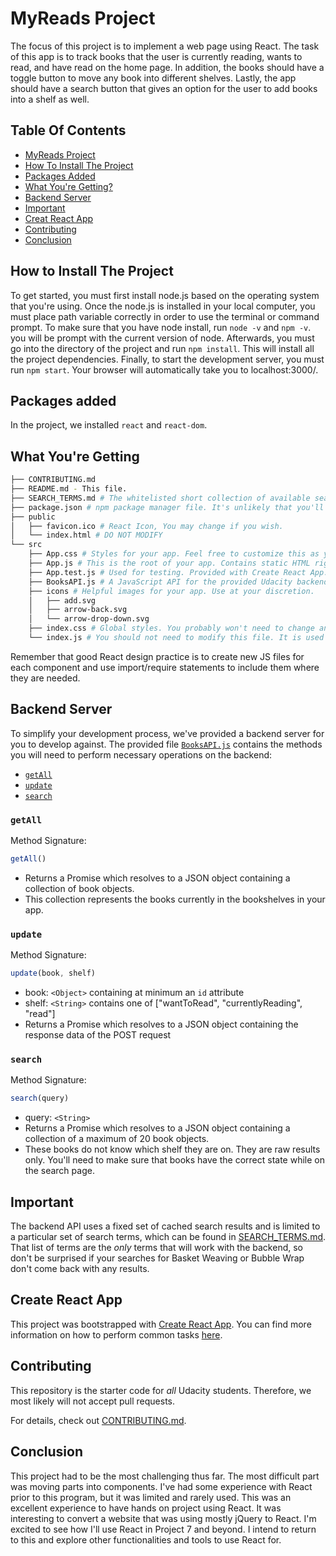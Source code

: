 # MyReads Project

The focus of this project is to implement a web page using React. The task of this app is to track books that the user is currently reading, wants to read, and have read on the home page. In addition, the books should have a toggle button to move any book into different shelves. Lastly, the app should have a search button that gives an option for the user to add books into a shelf as well.

## Table Of Contents

* [MyReads Project](#myreads-project)
* [How To Install The Project](#how-to-install-the-project)
* [Packages Added](#packages-added)
* [What You're Getting?](#what-you're-getting)
* [Backend Server](#backend-server)
* [Important](#important)
* [Creat React App](#create-react-app)
* [Contributing](#contributing)
* [Conclusion](#conclusion)

## How to Install The Project

To get started, you must first install node.js based on the operating system that you're using. Once the node.js is installed in your local computer, you must place path variable correctly in order to use the terminal or command prompt. To make sure that you have node install, run `node -v` and `npm -v`. you will be prompt with the current version of node. Afterwards, you must go into the directory of the project and run  `npm install`. This will install all the project dependencies. Finally, to start the development server, you must run `npm start`. Your browser will automatically take you to localhost:3000/.

## Packages added

In the project, we installed `react` and `react-dom`.

## What You're Getting
```bash
├── CONTRIBUTING.md
├── README.md - This file.
├── SEARCH_TERMS.md # The whitelisted short collection of available search terms for you to use with your app.
├── package.json # npm package manager file. It's unlikely that you'll need to modify this.
├── public
│   ├── favicon.ico # React Icon, You may change if you wish.
│   └── index.html # DO NOT MODIFY
└── src
    ├── App.css # Styles for your app. Feel free to customize this as you desire.
    ├── App.js # This is the root of your app. Contains static HTML right now.
    ├── App.test.js # Used for testing. Provided with Create React App. Testing is encouraged, but not required.
    ├── BooksAPI.js # A JavaScript API for the provided Udacity backend. Instructions for the methods are below.
    ├── icons # Helpful images for your app. Use at your discretion.
    │   ├── add.svg
    │   ├── arrow-back.svg
    │   └── arrow-drop-down.svg
    ├── index.css # Global styles. You probably won't need to change anything here.
    └── index.js # You should not need to modify this file. It is used for DOM rendering only.
```

Remember that good React design practice is to create new JS files for each component and use import/require statements to include them where they are needed.

## Backend Server

To simplify your development process, we've provided a backend server for you to develop against. The provided file [`BooksAPI.js`](src/BooksAPI.js) contains the methods you will need to perform necessary operations on the backend:

* [`getAll`](#getall)
* [`update`](#update)
* [`search`](#search)

### `getAll`

Method Signature:

```js
getAll()
```

* Returns a Promise which resolves to a JSON object containing a collection of book objects.
* This collection represents the books currently in the bookshelves in your app.

### `update`

Method Signature:

```js
update(book, shelf)
```

* book: `<Object>` containing at minimum an `id` attribute
* shelf: `<String>` contains one of ["wantToRead", "currentlyReading", "read"]  
* Returns a Promise which resolves to a JSON object containing the response data of the POST request

### `search`

Method Signature:

```js
search(query)
```

* query: `<String>`
* Returns a Promise which resolves to a JSON object containing a collection of a maximum of 20 book objects.
* These books do not know which shelf they are on. They are raw results only. You'll need to make sure that books have the correct state while on the search page.

## Important
The backend API uses a fixed set of cached search results and is limited to a particular set of search terms, which can be found in [SEARCH_TERMS.md](SEARCH_TERMS.md). That list of terms are the _only_ terms that will work with the backend, so don't be surprised if your searches for Basket Weaving or Bubble Wrap don't come back with any results.

## Create React App

This project was bootstrapped with [Create React App](https://github.com/facebookincubator/create-react-app). You can find more information on how to perform common tasks [here](https://github.com/facebookincubator/create-react-app/blob/master/packages/react-scripts/template/README.md).

## Contributing

This repository is the starter code for _all_ Udacity students. Therefore, we most likely will not accept pull requests.

For details, check out [CONTRIBUTING.md](CONTRIBUTING.md).

## Conclusion
This project had to be the most challenging thus far. The most difficult part was moving parts into components. I've had some experience with React prior to this program, but it was limited and rarely used. This was an excellent experience to have hands on project using React. It was interesting to convert a website that was using mostly jQuery to React. I'm excited to see how I'll use React in Project 7 and beyond. I intend to return to this and explore other functionalities and tools to use React for. 